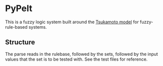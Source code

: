 # PyPelt

This is a fuzzy logic system built around the [Tsukamoto model](http://researchhubs.com/post/engineering/fuzzy-system/tsukamoto-fuzzy-model.html) for fuzzy-rule-based systems.

## Structure

The parse reads in the rulebase, followed by the sets, followed by the input values that the set is to be tested with. See the test files for reference. 
